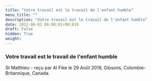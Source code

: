 ```yaml
---
title: "Votre travail est le travail de l'enfant humble"
menu_title: ""
description: "Votre travail est le travail de l'enfant humble"
date: 2022-06-01 06:00:01+00:819
draft: False
hidden: True
weight:
---
```

### Votre travail est le travail de l'enfant humble

St Matthieu - reçu par Al Fike le 29 Août 2019, Gibsons, Colombie-Britannique, Canada.



